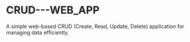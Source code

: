 # CRUD---WEB_APP
A simple web-based CRUD (Create, Read, Update, Delete) application for managing data efficiently.
